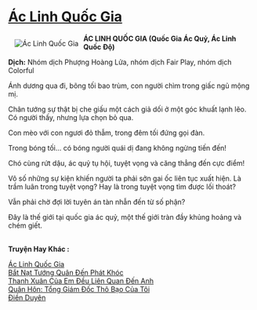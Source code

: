 <a href="https://utruyen.com/truyen/ac-linh-quoc-gia/17093/" title="Ác Linh Quốc Gia"><h1>Ác Linh Quốc Gia</h1></a><div style="display:table"><img align="right" style="float: left; padding: 10px;" src="https://utruyen.com/images/story/200x260/ac-linh-quoc-gia.jpg" alt="Ác Linh Quốc Gia"><b>ÁC LINH QUỐC GIA (Quốc Gia Ác Quỷ, Ác Linh Quốc Độ)</b><b><p></p>Dịch:</b> Nhóm dịch Phượng Hoàng Lửa, nhóm dịch Fair Play, nhóm dịch Colorful<p></p>Ánh dương qua đi, bõng tối bao trùm, con người chìm trong giấc ngủ mộng mị.<p></p>Chân tướng sự thật bị che giấu một cách giả dối ở một góc khuất lạnh lẽo. Có người thấy, nhưng lựa chọn bỏ qua.<p></p>Con mèo với con ngươi đỏ thẫm, trong đêm tối đứng gọi đàn.<p></p>Trong bóng tối... có bóng người quái dị đang không ngừng tiến đến!<p></p>Chó cùng rứt dậu, ác quỷ tụ hội, tuyệt vọng và căng thẳng đến cực điểm!<p></p>Vô số những sự kiện khiến người ta phải sởn gai ốc liên tục xuất hiện. Là trầm luân trong tuyệt vọng? Hay là trong tuyệt vọng tìm được lối thoát?<p></p>Vẫn phải chờ đợi lời tuyên án tàn nhẫn đến từ số phận?<p></p>Đây là thế giới tại quốc gia ác quỷ, một thế giới tràn đầy khủng hoảng và chém giết.</div><p><br><b>Truyện Hay Khác :</b></p><a href="https://utruyen.com/truyen/ac-linh-quoc-gia/17093/" alt="Ác Linh Quốc Gia">Ác Linh Quốc Gia</a><br/><a href="https://utruyen.com/truyen/bat-nat-tuong-quan-den-phat-khoc/19239/" alt="Bắt Nạt Tướng Quân Đến Phát Khóc">Bắt Nạt Tướng Quân Đến Phát Khóc</a><br/><a href="https://github.com/quanluxury/ngontinhhot/tree/master/truyenhay/17050" alt="Thanh Xuân Của Em Đều Liên Quan Đến Anh">Thanh Xuân Của Em Đều Liên Quan Đến Anh</a><br/><a href="https://github.com/quanluxury/ngontinhhot/tree/master/truyenhay/14581" alt="Quân Hôn: Tổng Giám Đốc Thô Bạo Của Tôi">Quân Hôn: Tổng Giám Đốc Thô Bạo Của Tôi</a><br/><a href="https://images.google.ca/url?q=https%3A%2F%2Futruyen.com%2Ftruyen%2Fdien-duyen%2F17076%2F" alt="Điền Duyên">Điền Duyên</a><br/>
